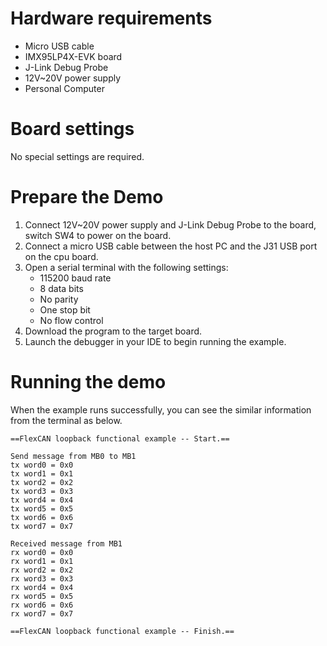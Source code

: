 Hardware requirements
=====================
- Micro USB cable
- IMX95LP4X-EVK board
- J-Link Debug Probe
- 12V~20V power supply
- Personal Computer

Board settings
============
No special settings are required.

Prepare the Demo
===============
1.  Connect 12V~20V power supply and J-Link Debug Probe to the board, switch SW4 to power on the board.
2.  Connect a micro USB cable between the host PC and the J31 USB port on the cpu board.
3.  Open a serial terminal with the following settings:
    - 115200 baud rate
    - 8 data bits
    - No parity
    - One stop bit
    - No flow control
4.  Download the program to the target board.
5.  Launch the debugger in your IDE to begin running the example.

Running the demo
================
When the example runs successfully, you can see the similar information from the terminal as below.

~~~~~~~~~~~~~~~~~~~~~
==FlexCAN loopback functional example -- Start.==

Send message from MB0 to MB1
tx word0 = 0x0
tx word1 = 0x1
tx word2 = 0x2
tx word3 = 0x3
tx word4 = 0x4
tx word5 = 0x5
tx word6 = 0x6
tx word7 = 0x7

Received message from MB1
rx word0 = 0x0
rx word1 = 0x1
rx word2 = 0x2
rx word3 = 0x3
rx word4 = 0x4
rx word5 = 0x5
rx word6 = 0x6
rx word7 = 0x7

==FlexCAN loopback functional example -- Finish.==
~~~~~~~~~~~~~~~~~~~~~

